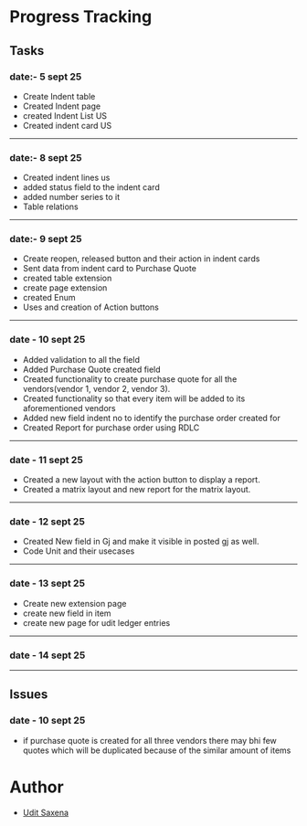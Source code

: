 # Progress Tracking
## Tasks
### date:- 5 sept 25
- Create Indent table 
- Created Indent page 
- created Indent List US
- Created indent card US

---

### date:- 8 sept 25
- Created indent lines us
- added status field to the indent card
- added number series to it
- Table relations

---

### date:- 9 sept 25
- Create reopen, released button and their action in indent cards
- Sent data from indent card to Purchase Quote
- created table extension
- create page extension
- created Enum
- Uses and creation of Action buttons

---

### date - 10 sept 25
- Added validation to all the field
- Added Purchase Quote created field 
- Created functionality to create purchase quote for all the vendors(vendor 1, vendor 2, vendor 3).
- Created functionality so that every item will be added to its aforementioned vendors
- Added new field indent no to identify the purchase order created for 
- Created Report for purchase order using RDLC

---

### date - 11 sept 25
- Created a new layout with the action button to display a report.
- Created a matrix layout and new report for the matrix layout.

---

### date - 12 sept 25
- Created New field in Gj and make it visible in posted gj as well.
- Code Unit and their usecases

--- 
### date - 13 sept 25
- Create new extension page
- create new field in item 
- create new page for udit ledger entries

---
### date - 14 sept 25


---

## Issues
### date - 10 sept 25
- if purchase quote is created for all three vendors there may bhi few quotes which will be duplicated because of the similar amount of items

# Author
- [Udit Saxena](https://github.com/UditSax3na/)